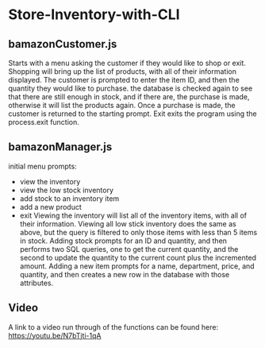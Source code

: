 # Store-Inventory-with-CLI

## bamazonCustomer.js
Starts with a menu asking the customer if they would like to shop or exit.
Shopping will bring up the list of products, with all of their information displayed.
The customer is prompted to enter the item ID, and then the quantity they would like to purchase. the database is checked again to see that there are still enough in stock, and if there are, the purchase is made, otherwise it will list the products again. Once a purchase is made, the customer is returned to the starting prompt.
Exit exits the program using the process.exit function.

## bamazonManager.js
initial menu prompts:
* view the inventory
* view the low stock inventory
* add stock to an inventory item
* add a new product
* exit
Viewing the inventory will list all of the inventory items, with all of their information.
Viewing all low stick inventory does the same as above, but the query is filtered to only those items with less than 5 items in stock.
Adding stock prompts for an ID and quantity, and then performs two SQL queries, one to get the current quantity, and the second to update the quantity to the current count plus the incremented amount.
Adding a new item prompts for a name, department, price, and quantity, and then creates a new row in the database with those attributes. 

## Video
A link to a video run through of the functions can be found here: https://youtu.be/N7bTjti-1qA
